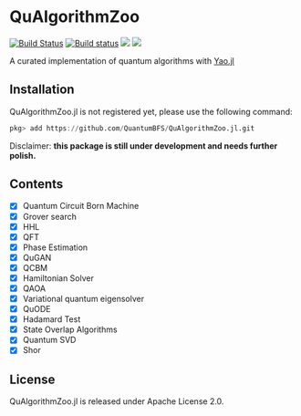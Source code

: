 # QuAlgorithmZoo

[![Build Status](https://travis-ci.org/QuantumBFS/QuAlgorithmZoo.jl.svg?branch=master)](https://travis-ci.org/QuantumBFS/QuAlgorithmZoo.jl)
[![Build status](https://ci.appveyor.com/api/projects/status/wdbroxclvf1nhsen/branch/master?svg=true)](https://ci.appveyor.com/project/Roger-luo/qualgorithmzoo-jl/branch/master)
[![](https://img.shields.io/badge/docs-stable-blue.svg)](https://quantumbfs.github.io/QuAlgorithmZoo.jl/stable/)
[![](https://img.shields.io/badge/docs-latest-blue.svg)](https://quantumbfs.github.io/QuAlgorithmZoo.jl/latest/)

A curated implementation of quantum algorithms with [Yao.jl](https://github.com/QuantumBFS/Yao.jl)

## Installation

QuAlgorithmZoo.jl is not registered yet, please use the following command:

```julia
pkg> add https://github.com/QuantumBFS/QuAlgorithmZoo.jl.git
```

Disclaimer: **this package is still under development and needs further polish.**

## Contents

- [x] Quantum Circuit Born Machine
- [x] Grover search
- [x] HHL
- [x] QFT
- [x] Phase Estimation
- [x] QuGAN
- [x] QCBM
- [x] Hamiltonian Solver
- [x] QAOA
- [x] Variational quantum eigensolver
- [x] QuODE
- [x] Hadamard Test
- [x] State Overlap Algorithms
- [x] Quantum SVD
- [x] Shor

## License

QuAlgorithmZoo.jl is released under Apache License 2.0.
